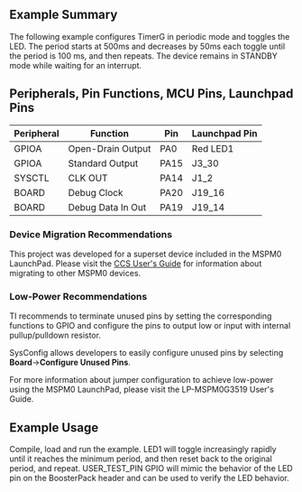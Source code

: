 ## Example Summary

The following example configures TimerG in periodic mode and toggles the LED.
The period starts at 500ms and decreases by 50ms each toggle until the period
is 100 ms, and then repeats. The device remains in STANDBY mode while waiting
for an interrupt.

## Peripherals, Pin Functions, MCU Pins, Launchpad Pins
| Peripheral | Function | Pin | Launchpad Pin |
| --- | --- | --- | --- |
| GPIOA | Open-Drain Output | PA0 | Red LED1 |
| GPIOA | Standard Output | PA15 | J3_30 |
| SYSCTL | CLK OUT | PA14 | J1_2 |
| BOARD | Debug Clock | PA20 | J19_16 |
| BOARD | Debug Data In Out | PA19 | J19_14 |

### Device Migration Recommendations
This project was developed for a superset device included in the MSPM0 LaunchPad. Please
visit the [CCS User's Guide](https://software-dl.ti.com/msp430/esd/MSPM0-SDK/latest/docs/english/tools/ccs_ide_guide/doc_guide/doc_guide-srcs/ccs_ide_guide.html#sysconfig-project-migration)
for information about migrating to other MSPM0 devices.

### Low-Power Recommendations
TI recommends to terminate unused pins by setting the corresponding functions to
GPIO and configure the pins to output low or input with internal
pullup/pulldown resistor.

SysConfig allows developers to easily configure unused pins by selecting **Board**→**Configure Unused Pins**.

For more information about jumper configuration to achieve low-power using the
MSPM0 LaunchPad, please visit the LP-MSPM0G3519 User's Guide.

## Example Usage
Compile, load and run the example.
LED1 will toggle increasingly rapidly until it reaches the minimum period, and
then reset back to the original period, and repeat.
USER_TEST_PIN GPIO will mimic the behavior of the LED pin on the
BoosterPack header and can be used to verify the LED behavior.
